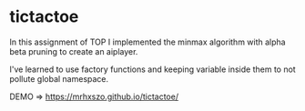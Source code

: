 # tictactoe

In this assignment of TOP I implemented the minmax algorithm with alpha beta pruning to create an aiplayer.

I've learned to use factory functions and keeping variable inside them to not pollute global namespace.

DEMO =>  https://mrhxszo.github.io/tictactoe/
